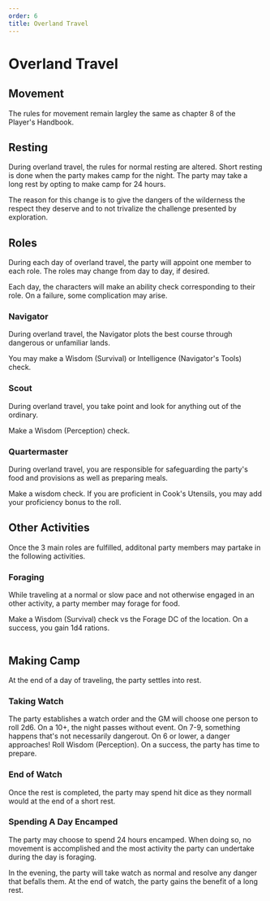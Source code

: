 ```yaml
---
order: 6
title: Overland Travel
---
```


# Overland Travel

## Movement

The rules for movement remain largley the same as chapter 8 of the Player's Handbook.

## Resting

During overland travel, the rules for normal resting are altered. Short resting is done when the party makes camp for the night. The party may take a long rest by opting to make camp for 24 hours.

The reason for this change is to give the dangers of the wilderness the respect they deserve and to not trivalize the challenge presented by exploration.

## Roles

During each day of overland travel, the party will appoint one member to each role. The roles may change from day to day, if desired.

Each day, the characters will make an ability check corresponding to their role. On a failure, some complication may arise.

### Navigator

During overland travel, the Navigator plots the best course through dangerous or unfamiliar lands.

You may make a Wisdom (Survival) or Intelligence (Navigator's Tools) check.

### Scout

During overland travel, you take point and look for anything out of the ordinary.

Make a Wisdom (Perception) check.

### Quartermaster

During overland travel, you are responsible for safeguarding the party's food and provisions as well as preparing meals.

Make a wisdom check. If you are proficient in Cook's Utensils, you may add your proficiency bonus to the roll.

## Other Activities

Once the 3 main roles are fulfilled, additonal party members may partake in the following activities.

### Foraging

While traveling at a normal or slow pace and not otherwise engaged in an other activity, a party member may forage for food.

Make a Wisdom (Survival) check vs the Forage DC of the location. On a success, you gain 1d4 rations.

```
```

## Making Camp

At the end of a day of traveling, the party settles into rest.

### Taking Watch

The party establishes a watch order and the GM will choose one person to roll 2d6. On a 10+, the night passes without event. On 7-9, something happens that's not necessarily dangerout. On 6 or lower, a danger approaches! Roll Wisdom (Perception). On a success, the party has time to prepare.

### End of Watch

Once the rest is completed, the party may spend hit dice as they normall would at the end of a short rest.

### Spending A Day Encamped

The party may choose to spend 24 hours encamped. When doing so, no movement is accomplished and the most activity the party can undertake during the day is foraging.

In the evening, the party will take watch as normal and resolve any danger that befalls them. At the end of watch, the party gains the benefit of a long rest.
